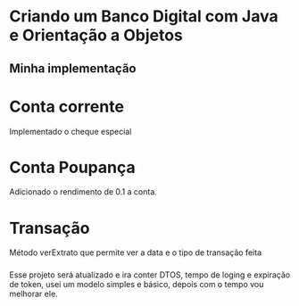 # Criando um Banco Digital com Java e Orientação a Objetos

## Minha implementação 

# Conta corrente 

Implementado o cheque especial 

# Conta Poupança 

Adicionado o rendimento de 0.1 a conta.

# Transação

Método verExtrato que permite ver a data e o tipo de transação feita

###
Esse projeto será atualizado e ira conter DTOS, tempo de loging e expiração de token, usei um modelo simples e básico, depois com o tempo vou melhorar ele.
